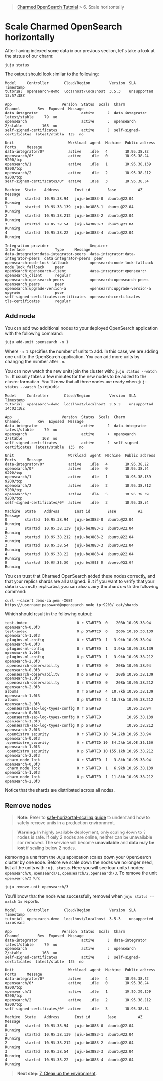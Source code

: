 >[Charmed OpenSearch Tutorial](/t/9722) > 6. Scale horizontally

# Scale Charmed OpenSearch horizontally

After having indexed some data in our previous section, let's take a look at the status of our charm:

```shell
juju status
```
The output should look similar to the following:

```shell
Model     Controller       Cloud/Region         Version  SLA          Timestamp
tutorial  opensearch-demo  localhost/localhost  3.5.3    unsupported  13:57:38Z

App                       Version  Status  Scale  Charm                     Channel        Rev  Exposed  Message
data-integrator                    active      1  data-integrator           latest/stable     79  no
opensearch                         active      3  opensearch                2/stable         168  no
self-signed-certificates           active      1  self-signed-certificates  latest/stable  155  no

Unit                         Workload  Agent  Machine  Public address  Ports     Message
data-integrator/0*           active    idle   4        10.95.38.22
opensearch/0*                active    idle   0        10.95.38.94     9200/tcp
opensearch/1                 active    idle   1        10.95.38.139    9200/tcp
opensearch/2                 active    idle   2        10.95.38.212    9200/tcp
self-signed-certificates/0*  active    idle   3        10.95.38.54

Machine  State    Address       Inst id        Base          AZ  Message
0        started  10.95.38.94   juju-be3883-0  ubuntu@22.04      Running
1        started  10.95.38.139  juju-be3883-1  ubuntu@22.04      Running
2        started  10.95.38.212  juju-be3883-2  ubuntu@22.04      Running
3        started  10.95.38.54   juju-be3883-3  ubuntu@22.04      Running
4        started  10.95.38.22   juju-be3883-4  ubuntu@22.04      Running

Integration provider                   Requirer                               Interface              Type     Message
data-integrator:data-integrator-peers  data-integrator:data-integrator-peers  data-integrator-peers  peer
opensearch:node-lock-fallback          opensearch:node-lock-fallback          node_lock_fallback     peer
opensearch:opensearch-client           data-integrator:opensearch             opensearch_client      regular
opensearch:opensearch-peers            opensearch:opensearch-peers            opensearch_peers       peer
opensearch:upgrade-version-a           opensearch:upgrade-version-a           upgrade                peer
self-signed-certificates:certificates  opensearch:certificates                tls-certificates       regular
```

## Add node
You can add two additional nodes to your deployed OpenSearch application with the following command:

```shell
juju add-unit opensearch -n 1
```

Where `-n 1` specifies the number of units to add. In this case, we are adding one unit to the OpenSearch application. You can add more units by changing the number after `-n`.

You can now watch the new units join the cluster with: `juju status --watch 1s`. It usually takes a few minutes for the new nodes to be added to the cluster formation. You’ll know that all three nodes are ready when `juju status --watch 1s` reports:

```shell
Model     Controller       Cloud/Region         Version  SLA          Timestamp
tutorial  opensearch-demo  localhost/localhost  3.5.3    unsupported  14:02:18Z

App                       Version  Status  Scale  Charm                     Channel        Rev  Exposed  Message
data-integrator                    active      1  data-integrator           latest/stable     79  no
opensearch                         active      4  opensearch                2/stable         168  no
self-signed-certificates           active      1  self-signed-certificates  latest/stable  155  no

Unit                         Workload  Agent  Machine  Public address  Ports     Message
data-integrator/0*           active    idle   4        10.95.38.22
opensearch/0*                active    idle   0        10.95.38.94     9200/tcp
opensearch/1                 active    idle   1        10.95.38.139    9200/tcp
opensearch/2                 active    idle   2        10.95.38.212    9200/tcp
opensearch/3                 active    idle   5        10.95.38.39     9200/tcp
self-signed-certificates/0*  active    idle   3        10.95.38.54

Machine  State    Address       Inst id        Base          AZ  Message
0        started  10.95.38.94   juju-be3883-0  ubuntu@22.04      Running
1        started  10.95.38.139  juju-be3883-1  ubuntu@22.04      Running
2        started  10.95.38.212  juju-be3883-2  ubuntu@22.04      Running
3        started  10.95.38.54   juju-be3883-3  ubuntu@22.04      Running
4        started  10.95.38.22   juju-be3883-4  ubuntu@22.04      Running
5        started  10.95.38.39   juju-be3883-5  ubuntu@22.04      Running
```


You can trust that Charmed OpenSearch added these nodes correctly, and that your replica shards are all assigned. But if you want to verify that your data is correctly replicated, you can also query the shards with the following command:

```shell
curl --cacert demo-ca.pem -XGET https://username:password@opensearch_node_ip:9200/_cat/shards
```

Which should result in the following output:

```shell
test-index                       0 r STARTED  0    208b 10.95.38.94  opensearch-0.0f3
test-index                       0 p STARTED  0    208b 10.95.38.139 opensearch-1.0f3
.plugins-ml-config               0 r STARTED  1   3.9kb 10.95.38.94  opensearch-0.0f3
.plugins-ml-config               0 r STARTED  1   3.9kb 10.95.38.139 opensearch-1.0f3
.plugins-ml-config               0 p STARTED  1   3.9kb 10.95.38.212 opensearch-2.0f3
.opensearch-observability        0 r STARTED  0    208b 10.95.38.94  opensearch-0.0f3
.opensearch-observability        0 p STARTED  0    208b 10.95.38.139 opensearch-1.0f3
.opensearch-observability        0 r STARTED  0    208b 10.95.38.212 opensearch-2.0f3
albums                           0 r STARTED  4  10.7kb 10.95.38.139 opensearch-1.0f3
albums                           0 p STARTED  4  10.7kb 10.95.38.212 opensearch-2.0f3
.opensearch-sap-log-types-config 0 r STARTED            10.95.38.94  opensearch-0.0f3
.opensearch-sap-log-types-config 0 r STARTED            10.95.38.139 opensearch-1.0f3
.opensearch-sap-log-types-config 0 p STARTED            10.95.38.212 opensearch-2.0f3
.opendistro_security             0 r STARTED 10  54.2kb 10.95.38.94  opensearch-0.0f3
.opendistro_security             0 r STARTED 10  54.2kb 10.95.38.139 opensearch-1.0f3
.opendistro_security             0 p STARTED 10 155.1kb 10.95.38.212 opensearch-2.0f3
.charm_node_lock                 0 r STARTED  1   3.8kb 10.95.38.94  opensearch-0.0f3
.charm_node_lock                 0 r STARTED  1   6.9kb 10.95.38.139 opensearch-1.0f3
.charm_node_lock                 0 p STARTED  1  11.8kb 10.95.38.212 opensearch-2.0f3
```

Notice that the shards are distributed across all nodes.


## Remove nodes
> **Note:** Refer to [safe-horizontal-scaling guide](/t/10994) to understand how to safely remove units in a production environment.

> **Warning:** In highly available deployment, only scaling down to 3 nodes is safe. If only 2 nodes are online, neither can be unavailable nor removed. The service will become **unavailable** and **data may be lost**  if scaling below 2 nodes.

Removing a unit from the Juju application scales down your OpenSearch cluster by one node. Before we scale down the nodes we no longer need, list all the units with `juju status`. Here you will see four units / nodes: `opensearch/0`, `opensearch/1`, `opensearch/2`, `opensearch/3`. To remove the unit `opensearch/3` run:

```shell
juju remove-unit opensearch/3
```

You’ll know that the node was successfully removed when `juju status --watch 1s` reports:

```shell
Model     Controller       Cloud/Region         Version  SLA          Timestamp
tutorial  opensearch-demo  localhost/localhost  3.5.3    unsupported  14:05:58Z

App                       Version  Status  Scale  Charm                     Channel        Rev  Exposed  Message
data-integrator                    active      1  data-integrator           latest/stable     79  no
opensearch                         active      3  opensearch                2/stable         168  no
self-signed-certificates           active      1  self-signed-certificates  latest/stable  155  no

Unit                         Workload  Agent  Machine  Public address  Ports     Message
data-integrator/0*           active    idle   4        10.95.38.22
opensearch/0*                active    idle   0        10.95.38.94     9200/tcp
opensearch/1                 active    idle   1        10.95.38.139    9200/tcp
opensearch/2                 active    idle   2        10.95.38.212    9200/tcp
self-signed-certificates/0*  active    idle   3        10.95.38.54

Machine  State    Address       Inst id        Base          AZ  Message
0        started  10.95.38.94   juju-be3883-0  ubuntu@22.04      Running
1        started  10.95.38.139  juju-be3883-1  ubuntu@22.04      Running
2        started  10.95.38.212  juju-be3883-2  ubuntu@22.04      Running
3        started  10.95.38.54   juju-be3883-3  ubuntu@22.04      Running
4        started  10.95.38.22   juju-be3883-4  ubuntu@22.04      Running
```

>**Next step**: [7. Clean up the environment](/t/9726).